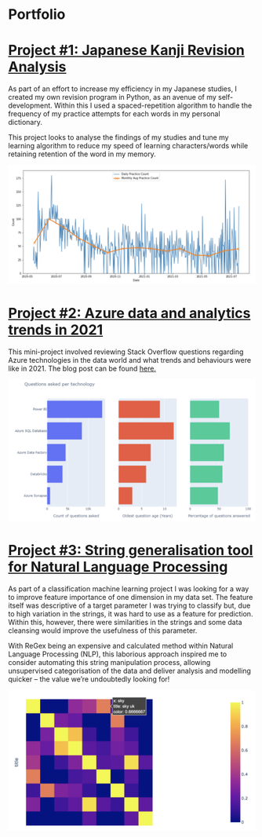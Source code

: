 # Portfolio

# [Project #1: Japanese Kanji Revision Analysis](https://github.com/MattPCollins/Japanese-Revision)

As part of an effort to increase my efficiency in my Japanese studies, I created my own revision program in Python, as an avenue of my self-development. Within this I used a spaced-repetition algorithm to handle the frequency of my practice attempts for each words in my personal dictionary.

This project looks to analyse the findings of my studies and tune my learning algorithm to reduce my speed of learning characters/words while retaining retention of the word in my memory.

![](/images/kanji_practiced_over_time.png)

# [Project #2: Azure data and analytics trends in 2021](https://github.com/MattPCollins/StackOverflowAnalysis)

This mini-project involved reviewing Stack Overflow questions regarding Azure technologies in the data world and what trends and behaviours were like in 2021.
The blog post can be found [here.](https://blog.coeo.com/azure-data-and-analytics-trends-in-2021-what-does-stack-overflow-have-to-say)

![](/images/azure_comparative_plot.png)

# [Project #3: String generalisation tool for Natural Language Processing](https://github.com/MattPCollins/Classification)

As part of a classification machine learning project I was looking for a way to improve feature importance of one dimension in my data set. The feature itself was descriptive of a target parameter I was trying to classify but, due to high variation in the strings, it was hard to use as a feature for prediction. Within this, however, there were similarities in the strings and some data cleansing would improve the usefulness of this parameter. 

With ReGex being an expensive and calculated method within Natural Language Processing (NLP), this laborious approach inspired me to consider automating this string manipulation process, allowing unsupervised categorisation of the data and deliver analysis and modelling quicker – the value we’re undoubtedly looking for!

![](/images/string_similarity_matrix.png)